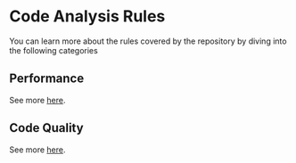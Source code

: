 # Code Analysis Rules

You can learn more about the rules covered by the repository by diving into the following categories

## Performance

See more [here](documentation/performanceRules.md).

## Code Quality

See more [here](documentation/codeQualityRules.md).
